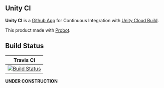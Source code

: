 ## Unity CI

**Unity CI** is a [Github App](https://developer.github.com/apps/about-apps) for Continuous Integration with [Unity Cloud Build](https://unity3d.com/unity/features/cloud-build).

This product made with [Probot](https://probot.github.io).

## Build Status
|Travis CI|
|---------|
|[![Build Status](https://travis-ci.org/karasusan/UnityCI.svg?branch=master)](https://travis-ci.org/karasusan/UnityCI)|

**UNDER CONSTRUCTION**

<!--
# UnityCI

> A GitHub App built with [Probot](https://probot.github.io) that Continuous Integration for Unity Project

## Setup

```sh
# Install dependencies
npm install

# Run typescript
npm run build

# Run the bot
npm start
```

## Contributing

If you have suggestions for how unityci could be improved, or want to report a bug, open an issue! We'd love all and any contributions.

For more, check out the [Contributing Guide](CONTRIBUTING.md).

## License

[ISC](LICENSE) © 2018 kazuki matsumoto <karasusan@gmail.com> (https://github.com/karasusan/UnityCI)
-->
